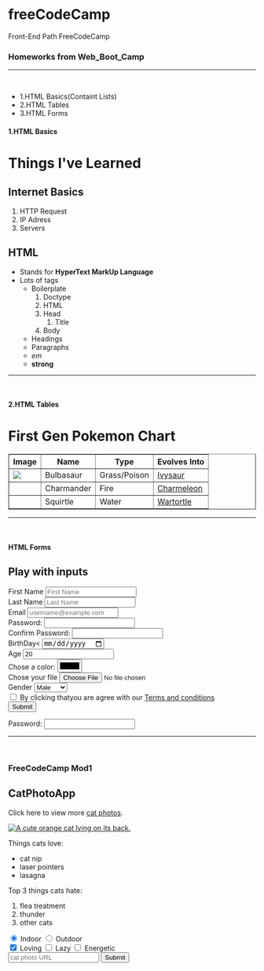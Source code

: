 # freeCodeCamp
Front-End Path FreeCodeCamp

<h3>Homeworks from Web_Boot_Camp</h3>
<hr>
<br>
<ul>
  <li>1.HTML Basics(Containt Lists)</li>
  <li>2.HTML Tables</li>
  <li>3.HTML Forms</li>
</ul>

<h4>1.HTML Basics</h4>
<h1>Things I've Learned</h1>
  <h2>Internet Basics</h2>
  <ol>
    <li>HTTP Request</li>
    <li>IP Adress</li>
    <li>Servers</li>
  </ol>

  <h2>HTML</h2>
  <ul>
    <li>Stands for <strong title="HTML">HyperText MarkUp Language</strong></li>
    <li>Lots of tags
      <ul>
        <li>Boilerplate
          <ol>
            <li>Doctype</li>
            <li>HTML</li>
            <li>Head
              <ol>
                <li>Title</li>
              </ol>
            </li>
            <li>Body</li>
          </ol>
        </li>
        <li>Headings</li>
        <li>Paragraphs</li>
        <li><em title="Empatized Text">em</em></li>
        <li><strong title="Strong Importance Text">strong</strong></li>
      </ul>
    </li>
  </ul>
  <hr>
  <br>
  
<h4>2.HTML Tables</h4>
 <h1>First Gen Pokemon Chart</h1>
    <table border="1">
      <thead>
        <tr>
          <th>Image</th>
          <th>Name</th>
          <th>Type</th>
          <th>Evolves Into</th>
        </tr>
      </thead>
      <tbody>
        <tr>
          <td><img src="http://img4.wikia.nocookie.net/__cb20140328190757/pokemon/images/thumb/2/21/001Bulbasaur.png/200px-001Bulbasaur.png"></td>
          <td>Bulbasaur</td>
          <td>Grass/Poison</td>
          <td><a href="http://pokemon.wikia.com/wiki/Ivysaur ">Ivysaur</a></td>
        </tr>
        <tr>
          <td><img src="	http://img4.wikia.nocookie.net/__cb20140724195345/pokemon/images/thumb/7/73/004Charmander.png/200px-004Charmander.png" alt=""></td>
          <td>Charmander</td>
          <td>Fire</td>
          <td><a href="http://pokemon.wikia.com/wiki/Charmeleon ">Charmeleon</a></td>
        </tr>
        <tr>
          <td><img src="http://img1.wikia.nocookie.net/__cb20140328191525/pokemon/images/thumb/3/39/007Squirtle.png/200px-007Squirtle.png" alt=""></td>
          <td>Squirtle</td>
          <td>Water</td>
          <td><a href="http://pokemon.wikia.com/wiki/Wartortle">Wartortle</a></td>
        </tr>
      </tbody>
    </table>
<hr><br>

<h4>HTML Forms</h4>
<h2>Play with inputs</h2>
    <form action="process.php" method="post">
      <label for="firstname">First Name </label>
      <input id="firstname" type="text" placeholder="First Name" required >
      <br>
      <label for="lastname">Last Name</label>
      <input id="lastname"type="text" placeholder="Last Name" required>
      <br>
      <label for="email">Email</label>
      <input id="email" type="email" placeholder="username@example.com" required>
      <br>
      <label for="password">Password:</label>
      <input id="password" type="password" required>
      <br>
      <label for="confpassword">Confirm Password:</label>
      <input id="confpassword" type="password" required>
      <br>
      <label for="birth">BirthDay</label><
      <input id="birth" type="date" required>
      <br>
      <label for="age">Age</label>
      <input id="age"type="number" value="20" required>
      <br>
      <label for="color">Chose a color:</label>
      <input id="color" type="color" name="" value="" required>
      <br>
      <label for="cfile" >Chose your file </label>
      <input id="cfile" type="file" name="" value="" required>
      <br>
      <label for="gender">Gender</label>
      <select class="gender" name="gender">
        <option value="male">Male</option>
        <option value="female">Female</option>
        <option value="other">Other</option>
      </select>
      <br>
      <input type="checkbox"> <span>By clicking thatyou  are agree with our </span> <a href="Terms.html">Terms and conditions</a>
      <br>
      <input type="submit" name="" value="Submit">
    </form>
</div>

<!--Connect <label> and <input> with for and id atribute
  <label for="username">Username: </label>
  <input id="username" type="text" name="" value="" -->

  <label for="password">Password: </label>
  <input id="password" type="password" name="" value="">
<!--Validations for forms
  is done with  required atribute in input tags
  <input type="text" name="" value="" required>-->
  <hr><br>
  <!--Modul1 Finished -->
  <h3>FreeCodeCamp Mod1</h3>
  <h2>CatPhotoApp</h2>
<main>
  <p>Click here to view more <a href="#">cat photos</a>.</p>

  <a href="#"><img src="https://bit.ly/fcc-relaxing-cat" alt="A cute orange cat lying on its back."></a>

  <p>Things cats love:</p>
  <ul>
    <li>cat nip</li>
    <li>laser pointers</li>
    <li>lasagna</li>
  </ul>
  <p>Top 3 things cats hate:</p>
  <ol>
    <li>flea treatment</li>
    <li>thunder</li>
    <li>other cats</li>
  </ol>

  <form action="/submit-cat-photo">
    <label>
      <input type="radio" name="indoor-outdoor" checked> Indoor
    </label>
    <label>
      <input type="radio" name="indoor-outdoor"> Outdoor
    </label><br>
    <label>
      <input type="checkbox" name="personality" checked> Loving
    </label>
    <label>
      <input type="checkbox" name="personality">
    Lazy</label>
    <label>
      <input type="checkbox" name="personality"> Energetic
    </label><br>
    <input type="text" placeholder="cat photo URL" required>
    <button type="submit">Submit</button>
  </form>
</main>
